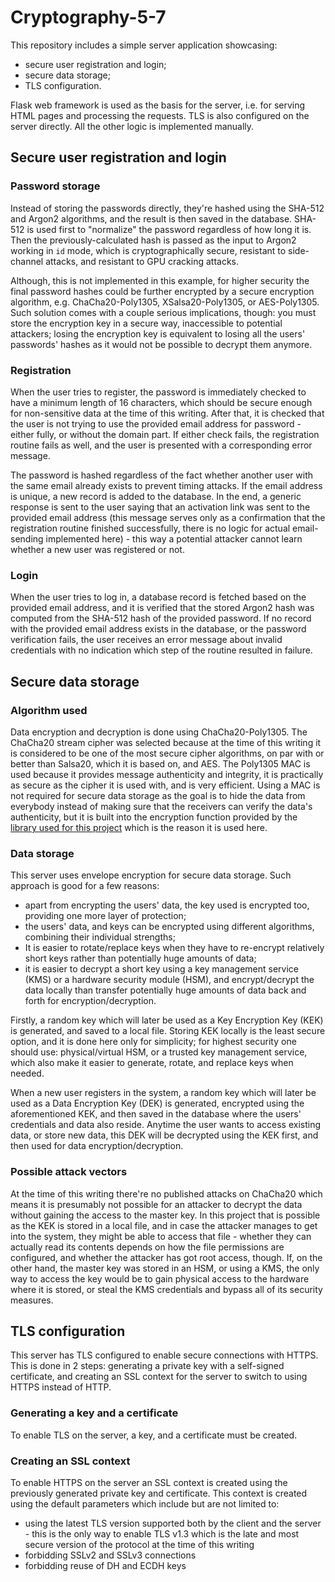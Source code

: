 # Cryptography-5-7

This repository includes a simple server application showcasing:
* secure user registration and login;
* secure data storage;
* TLS configuration.

Flask web framework is used as the basis for the server, i.e. for serving HTML pages and processing the requests. TLS is also configured on the server directly. All the other logic is implemented manually.

## Secure user registration and login

### Password storage

Instead of storing the passwords directly, they're hashed using the SHA-512 and Argon2 algorithms, and the result is then saved in the database. SHA-512 is used first to "normalize" the password regardless of how long it is. Then the previously-calculated hash is passed as the input to Argon2 working in `id` mode, which is cryptographically secure, resistant to side-channel attacks, and resistant to GPU cracking attacks.

Although, this is not implemented in this example, for higher security the final password hashes could be further encrypted by a secure encryption algorithm, e.g. ChaCha20-Poly1305, XSalsa20-Poly1305, or AES-Poly1305. Such solution comes with a couple serious implications, though: you must store the encryption key in a secure way, inaccessible to potential attackers; losing the encryption key is equivalent to losing all the users' passwords' hashes as it would not be possible to decrypt them anymore.

### Registration

When the user tries to register, the password is immediately checked to have a minimum length of 16 characters, which should be secure enough for non-sensitive data at the time of this writing. After that, it is checked that the user is not trying to use the provided email address for password - either fully, or without the domain part. If either check fails, the registration routine fails as well, and the user is presented with a corresponding error message.

The password is hashed regardless of the fact whether another user with the same email already exists to prevent timing attacks. If the email address is unique, a new record is added to the database. In the end, a generic response is sent to the user saying that an activation link was sent to the provided email address (this message serves only as a confirmation that the registration routine finished successfully, there is no logic for actual email-sending implemented here) - this way a potential attacker cannot learn whether a new user was registered or not.

### Login

When the user tries to log in, a database record is fetched based on the provided email address, and it is verified that the stored Argon2 hash was computed from the SHA-512 hash of the provided password. If no record with the provided email address exists in the database, or the password verification fails, the user receives an error message about invalid credentials with no indication which step of the routine resulted in failure.

## Secure data storage

### Algorithm used

Data encryption and decryption is done using ChaCha20-Poly1305. The ChaCha20 stream cipher was selected because at the time of this writing it is considered to be one of the most secure cipher algorithms, on par with or better than Salsa20, which it is based on, and AES. The Poly1305 MAC is used because it provides message authenticity and integrity, it is practically as secure as the cipher it is used with, and is very efficient. Using a MAC is not required for secure data storage as the goal is to hide the data from everybody instead of making sure that the receivers can verify the data's authenticity, but it is built into the encryption function provided by the [library used for this project](https://github.com/pyca/cryptography) which is the reason it is used here.

### Data storage

This server uses envelope encryption for secure data storage. Such approach is good for a few reasons:
* apart from encrypting the users' data, the key used is encrypted too, providing one more layer of protection;
* the users' data, and keys can be encrypted using different algorithms, combining their individual strengths;
* It is easier to rotate/replace keys when they have to re-encrypt relatively short keys rather than potentially huge amounts of data;
* it is easier to decrypt a short key using a key management service (KMS) or a hardware security module (HSM), and encrypt/decrypt the data locally than transfer potentially huge amounts of data back and forth for encryption/decryption.

Firstly, a random key which will later be used as a Key Encryption Key (KEK) is generated, and saved to a local file. Storing KEK locally is the least secure option, and it is done here only for simplicity; for highest security one should use: physical/virtual HSM, or a trusted key management service, which also make it easier to generate, rotate, and replace keys when needed.

When a new user registers in the system, a random key which will later be used as a Data Encryption Key (DEK) is generated, encrypted using the aforementioned KEK, and then saved in the database where the users' credentials and data also reside. Anytime the user wants to access existing data, or store new data, this DEK will be decrypted using the KEK first, and then used for data encryption/decryption.

### Possible attack vectors

At the time of this writing there're no published attacks on ChaCha20 which means it is presumably not possible for an attacker to decrypt the data without gaining the access to the master key. In this project that is possible as the KEK is stored in a local file, and in case the attacker manages to get into the system, they might be able to access that file - whether they can actually read its contents depends on how the file permissions are configured, and whether the attacker has got root access, though. If, on the other hand, the master key was stored in an HSM, or using a KMS, the only way to access the key would be to gain physical access to the hardware where it is stored, or steal the KMS credentials and bypass all of its security measures.

## TLS configuration

This server has TLS configured to enable secure connections with HTTPS. This is done in 2 steps: generating a private key with a self-signed certificate, and creating an SSL context for the server to switch to using HTTPS instead of HTTP.

### Generating a key and a certificate

To enable TLS on the server, a key, and a certificate must be created.

### Creating an SSL context

To enable HTTPS on the server an SSL context is created using the previously generated private key and certificate. This context is created using the default parameters which include but are not limited to:
* using the latest TLS version supported both by the client and the server - this is the only way to enable TLS v1.3 which is the late and most secure version of the protocol at the time of this writing
* forbidding SSLv2 and SSLv3 connections
* forbidding reuse of DH and ECDH keys
